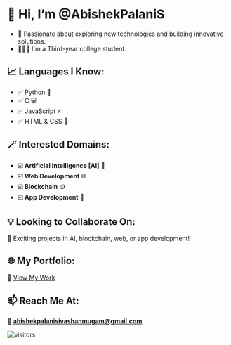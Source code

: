 # 👋 Hi, I’m @AbishekPalaniS  
- 👀 Passionate about exploring new technologies and building innovative solutions.  
- 👨🏻‍🎓 I'm a Third-year college student.  

## 📈 Languages I Know:  
- ✅ Python 🐍  
- ✅ C 💻  
- ✅ JavaScript ⚡  
- ✅ HTML & CSS 🎨  

## 🪄 Interested Domains:  
- ☑️ **Artificial Intelligence [AI]** 🤖  
- ☑️ **Web Development** 🌐  
- ☑️ **Blockchain** 🪙  
- ☑️ **App Development** 📱  

## 💡 Looking to Collaborate On:  
🚀 Exciting projects in AI, blockchain, web, or app development!  

## 🌐 My Portfolio:  
🔗 [View My Work](https://bespoke-faun-a5c347.netlify.app)  

## 📫 Reach Me At:  
📩 **abishekpalanisivashanmugam@gmail.com**  

![visitors](https://visitor-badge.laobi.icu/badge?page_id=AbishekPalaniS/AbishekPalaniS)  

<!---  
AbishekPalaniS/AbishekPalaniS is a ✨ special ✨ repository because its `README.md` (this file) appears on your GitHub profile.  
You can click the Preview link to take a look at your changes.  
--->
